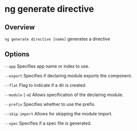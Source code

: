 <!-- Links in /docs/documentation should NOT have `.md` at the end, because they end up in our wiki at release. -->

# ng generate directive

## Overview
`ng generate directive [name]` generates a directive

## Options
`--app` Specifies app name or index to use.

`--export` Specifies if declaring module exports the component.

`--flat` Flag to indicate if a dir is created.

`--module` (`-m`) Allows specification of the declaring module.

`--prefix` Specifies whether to use the prefix.

`--skip-import` Allows for skipping the module import.

`--spec` Specifies if a spec file is generated.
